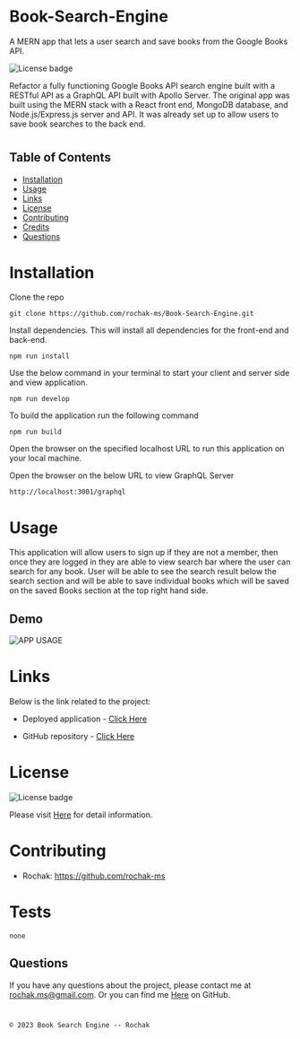# Book-Search-Engine

A MERN app that lets a user search and save books from the Google Books API.

![License badge](https://shields.io/badge/license-MIT-blue.svg)

Refactor a fully functioning Google Books API search engine built with a RESTful API as a GraphQL API built with Apollo Server. The original app was built using the MERN stack with a React front end, MongoDB database, and Node.js/Express.js server and API. It was already set up to allow users to save book searches to the back end.

#

## Table of Contents

- [Installation](#installation)
- [Usage](#usage)
- [Links](#links)
- [License](#license)
- [Contributing](#contributing)
- [Credits](#Credits)
- [Questions](#questions)

#

# Installation

Clone the repo

    git clone https://github.com/rochak-ms/Book-Search-Engine.git

Install dependencies. This will install all dependencies for the front-end and back-end.

    npm run install

Use the below command in your terminal to start your client and server side and view application.

    npm run develop

To build the application run the following command

    npm run build

Open the browser on the specified localhost URL to run this application on your local machine.

Open the browser on the below URL to view GraphQL Server

    http://localhost:3001/graphql

# Usage

This application will allow users to sign up if they are not a member, then once they are logged in they are able to view search bar where the user can search for any book. User will be able to see the search result below the search section and will be able to save individual books which will be saved on the saved Books section at the top right hand side.

## Demo

![APP USAGE](./image/Google-Book-Search.gif)

# Links

Below is the link related to the project:

- Deployed application - [Click Here](https://book-search--engine.herokuapp.com/)

- GitHub repository - [Click Here](https://github.com/rochak-ms/Book-Search-Engine.git)

# License

![License badge](https://shields.io/badge/license-MIT-blue.svg)

Please visit [Here](https://mit-license.org/) for detail information.

# Contributing

- Rochak: https://github.com/rochak-ms

# Tests

```
none
```

## Questions

If you have any questions about the project, please contact me at rochak.ms@gmail.com. Or you can find me [Here](https://github.com/rochak-ms) on GitHub.

#

`© 2023 Book Search Engine -- Rochak`
